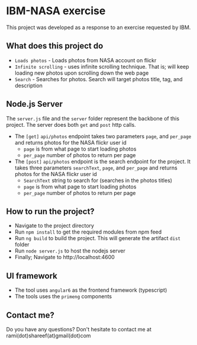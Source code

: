 # IBM-NASA exercise

This project was developed as a response to an exercise requested by IBM.

## What does this project do
- `Loads photos` - Loads photos from NASA account on flickr
- `Infinite scrolling` - uses infinite scrolling technique. That is; will keep loading new photos upon scrolling down the web page
- `Search` - Searches for photos. Search will target photos title, tag, and description

## Node.js Server
The `server.js` file and the `server` folder represent the backbone of this project. The server does both `get` and `post` http calls.
- The `[get]` `api/photos` endpoint takes two parameters `page`, and `per_page` and returns photos for the NASA flickr user id
  - `page` is from what page to start loading photos
  - `per_page` number of photos to return per page
- The `[post]` `api/photos` endpoint is the search endpoint for the project. It takes three parameters `searchText`, `page`, and `per_page` and returns photos for the NASA flickr user id
  - `SearchText` string to search for (searches in the photos titles)
  - `page` is from what page to start loading photos
  - `per_page` number of photos to return per page

## How to run the project?
- Navigate to the project directory
- Run `npm install` to get the required modules from npm feed
- Run `ng build` to build the project. This will generate the artifact `dist` folder
- Run `node server.js` to host the nodejs server
- Finally; Navigate to http://localhost:4600 

## UI framework
- The tool uses `angular6` as the frontend framework (typescript)
- The tools uses the `primeng` components

## Contact me?
Do you have any questions? Don't hesitate to contact me at rami(dot)shareef(at)gmail(dot)com
